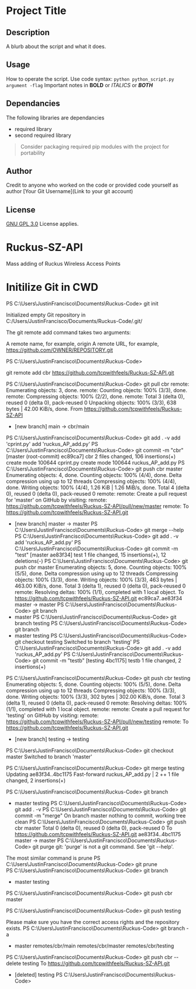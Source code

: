 # Project Title
## Description
A blurb about the script and what it does.

## Usage
How to operate the script. Use code syntax: `python python_script.py argument -flag`
Important notes in **BOLD** or *ITALICS* or **_BOTH_**

## Dependancies
The following libraries are dependancies
- required library
- second required library
> Consider packaging required pip modules with the project for portability

## Author
Credit to anyone who worked on the code or provided code
yourself as author
[Your Git Username](Link to your git account)

## License
[GNU GPL 3.0](LICENSE) License applies.










# Ruckus-SZ-API
Mass adding of Ruckus Wireless Access Points

# Initilize Git in CWD
PS C:\Users\JustinFrancisco\Documents\Ruckus-Code> git init

Initialized empty Git repository in C:/Users/JustinFrancisco/Documents/Ruckus-Code/.git/

The git remote add command takes two arguments:

A remote name, for example, origin
A remote URL, for example, https://github.com/OWNER/REPOSITORY.git

PS C:\Users\JustinFrancisco\Documents\Ruckus-Code> 

git remote add cbr https://github.com/tcpwithfeels/Ruckus-SZ-API.git

PS C:\Users\JustinFrancisco\Documents\Ruckus-Code> git pull cbr
remote: Enumerating objects: 3, done.
remote: Counting objects: 100% (3/3), done.
remote: Compressing objects: 100% (2/2), done.
remote: Total 3 (delta 0), reused 0 (delta 0), pack-reused 0
Unpacking objects: 100% (3/3), 638 bytes | 42.00 KiB/s, done.
From https://github.com/tcpwithfeels/Ruckus-SZ-API
 * [new branch]      main       -> cbr/main  
 
PS C:\Users\JustinFrancisco\Documents\Ruckus-Code> git add . -v
add 'cprint.py'
add 'ruckus_AP_add.py'
PS C:\Users\JustinFrancisco\Documents\Ruckus-Code> git commit -m "cbr" 
[master (root-commit) ec89ca7] cbr
 2 files changed, 106 insertions(+)
 create mode 100644 cprint.py
 create mode 100644 ruckus_AP_add.py
PS C:\Users\JustinFrancisco\Documents\Ruckus-Code> git push cbr master
Enumerating objects: 4, done.
Counting objects: 100% (4/4), done.
Delta compression using up to 12 threads
Compressing objects: 100% (4/4), done.
Writing objects: 100% (4/4), 1.26 KiB | 1.26 MiB/s, done.
Total 4 (delta 0), reused 0 (delta 0), pack-reused 0
remote: 
remote: Create a pull request for 'master' on GitHub by visiting:
remote:      https://github.com/tcpwithfeels/Ruckus-SZ-API/pull/new/master
remote:
To https://github.com/tcpwithfeels/Ruckus-SZ-API.git
 * [new branch]      master -> master
PS C:\Users\JustinFrancisco\Documents\Ruckus-Code> git merge --help     
PS C:\Users\JustinFrancisco\Documents\Ruckus-Code> git add . -v    
add 'ruckus_AP_add.py'
PS C:\Users\JustinFrancisco\Documents\Ruckus-Code> git commit -m "test"
[master ae83f34] test
 1 file changed, 15 insertions(+), 12 deletions(-)
PS C:\Users\JustinFrancisco\Documents\Ruckus-Code> git push cbr master
Enumerating objects: 5, done.
Counting objects: 100% (5/5), done.
Delta compression using up to 12 threads
Compressing objects: 100% (3/3), done.
Writing objects: 100% (3/3), 463 bytes | 463.00 KiB/s, done.
Total 3 (delta 1), reused 0 (delta 0), pack-reused 0
remote: Resolving deltas: 100% (1/1), completed with 1 local object.
To https://github.com/tcpwithfeels/Ruckus-SZ-API.git
   ec89ca7..ae83f34  master -> master
PS C:\Users\JustinFrancisco\Documents\Ruckus-Code> git branch
* master
PS C:\Users\JustinFrancisco\Documents\Ruckus-Code> git branch testing
PS C:\Users\JustinFrancisco\Documents\Ruckus-Code> git branch
* master
  testing
PS C:\Users\JustinFrancisco\Documents\Ruckus-Code> git checkout testing
Switched to branch 'testing'
PS C:\Users\JustinFrancisco\Documents\Ruckus-Code> git add . -v
add 'ruckus_AP_add.py'
PS C:\Users\JustinFrancisco\Documents\Ruckus-Code> git commit -m "testb"
[testing 4bc1175] testb
 1 file changed, 2 insertions(+)

PS C:\Users\JustinFrancisco\Documents\Ruckus-Code> git push cbr testing
Enumerating objects: 5, done.
Counting objects: 100% (5/5), done.
Delta compression using up to 12 threads
Compressing objects: 100% (3/3), done.
Writing objects: 100% (3/3), 302 bytes | 302.00 KiB/s, done.
Total 3 (delta 1), reused 0 (delta 0), pack-reused 0
remote: Resolving deltas: 100% (1/1), completed with 1 local object.
remote: 
remote: Create a pull request for 'testing' on GitHub by visiting:
remote:      https://github.com/tcpwithfeels/Ruckus-SZ-API/pull/new/testing
remote:
To https://github.com/tcpwithfeels/Ruckus-SZ-API.git
 * [new branch]      testing -> testing

PS C:\Users\JustinFrancisco\Documents\Ruckus-Code> git checkout master
Switched to branch 'master'

PS C:\Users\JustinFrancisco\Documents\Ruckus-Code> git merge testing 
Updating ae83f34..4bc1175
Fast-forward
 ruckus_AP_add.py | 2 ++
 1 file changed, 2 insertions(+)

PS C:\Users\JustinFrancisco\Documents\Ruckus-Code> git branch
* master
  testing
PS C:\Users\JustinFrancisco\Documents\Ruckus-Code> git add . -v
PS C:\Users\JustinFrancisco\Documents\Ruckus-Code> git commit -m "merge"
On branch master
nothing to commit, working tree clean
PS C:\Users\JustinFrancisco\Documents\Ruckus-Code> git push cbr master
Total 0 (delta 0), reused 0 (delta 0), pack-reused 0
To https://github.com/tcpwithfeels/Ruckus-SZ-API.git
   ae83f34..4bc1175  master -> master
PS C:\Users\JustinFrancisco\Documents\Ruckus-Code> git purge 
git: 'purge' is not a git command. See 'git --help'.

The most similar command is
        prune
PS C:\Users\JustinFrancisco\Documents\Ruckus-Code> git prune   
PS C:\Users\JustinFrancisco\Documents\Ruckus-Code> git branch
* master
  testing
  
PS C:\Users\JustinFrancisco\Documents\Ruckus-Code> git push cbr master

PS C:\Users\JustinFrancisco\Documents\Ruckus-Code> git push testing

Please make sure you have the correct access rights
and the repository exists.
PS C:\Users\JustinFrancisco\Documents\Ruckus-Code> git branch -a
* master
  remotes/cbr/main
  remotes/cbr/master
  remotes/cbr/testing

PS C:\Users\JustinFrancisco\Documents\Ruckus-Code> git push cbr --delete testing
To https://github.com/tcpwithfeels/Ruckus-SZ-API.git
 - [deleted]         testing
PS C:\Users\JustinFrancisco\Documents\Ruckus-Code>
